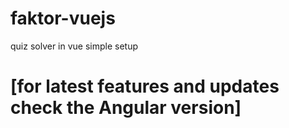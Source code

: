 # faktor-vuejs
quiz solver in vue simple setup 

# [for latest features and updates check the Angular version]
